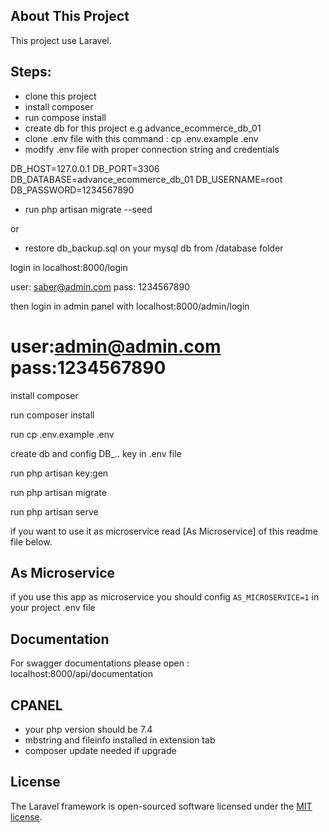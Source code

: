 ## About This Project

This project use Laravel. 

## Steps:

 - clone this project
 - install composer
 - run compose install
 - create db for this project e.g advance_ecommerce_db_01
 - clone .env file with this command : cp .env.example .env
 - modify .env file with proper connection string and credentials


DB_HOST=127.0.0.1
DB_PORT=3306
DB_DATABASE=advance_ecommerce_db_01
DB_USERNAME=root
DB_PASSWORD=1234567890

 - run php artisan migrate --seed

or   

 - restore db_backup.sql on your mysql db from /database folder


login in localhost:8000/login

user: saber@admin.com
pass: 1234567890

then login in admin panel with localhost:8000/admin/login

user:admin@admin.com
pass:1234567890
=======
install composer 

run composer install

run cp .env.example .env

create db and config DB_.. key in .env file

run php artisan key:gen

run php artisan migrate

run php artisan serve

if you want to use it as microservice read [As Microservice] of this readme file below.

## As Microservice

if you use this app as microservice you should config
``` AS_MICROSERVICE=1 ``` in your project .env file

## Documentation

For swagger documentations please open : localhost:8000/api/documentation

## CPANEL

 - your php version should be 7.4
 - mbstring and fileinfo installed in extension tab
 - composer update needed if upgrade


## License

The Laravel framework is open-sourced software licensed under the [MIT license](https://opensource.org/licenses/MIT).
